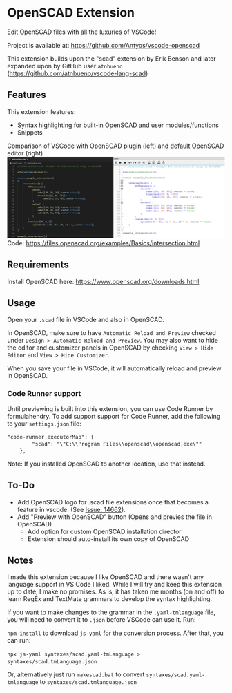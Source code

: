 # OpenSCAD Extension

Edit OpenSCAD files with all the luxuries of VSCode!

Project is available at: https://github.com/Antyos/vscode-openscad

This extension builds upon the "scad" extension by Erik Benson and later expanded upon by GitHub user `atnbueno` (https://github.com/atnbueno/vscode-lang-scad)

## Features

This extension features:
- Syntax highlighting for built-in OpenSCAD and user modules/functions
- Snippets

Comparison of VSCode with OpenSCAD plugin (left) and default OpenSCAD editor (right)
![Comparison](images/comparison.png)
Code: https://files.openscad.org/examples/Basics/intersection.html

## Requirements

Install OpenSCAD here: https://www.openscad.org/downloads.html

## Usage

Open your `.scad` file in VSCode and also in OpenSCAD.

In OpenSCAD, make sure to have `Automatic Reload and Preview` checked under `Design > Automatic Reload and Preview`. You may also want to hide the editor and customizer panels in OpenSCAD by checking `View > Hide Editor` and `View > Hide Customizer`.

When you save your file in VSCode, it will automatically reload and preview in OpenSCAD.

### Code Runner support

Until previewing is built into this extension, you can use Code Runner by formulahendry. To add support support for Code Runner, add the following to your `settings.json` file:

```
"code-runner.executorMap": {
        "scad": "\"C:\\Program Files\\openscad\\openscad.exe\""
    },
```
Note: If you installed OpenSCAD to another location, use that instead.


## To-Do
- Add OpenSCAD logo for .scad file extensions once that becomes a feature in vscode. 
(See [Issue: 14662](https://github.com/microsoft/vscode/issues/14662)).
- Add "Preview with OpenSCAD" button (Opens and previes the file in OpenSCAD)
   - Add option for custom OpenSCAD installation director
   - Extension should auto-install its own copy of OpenSCAD

## Notes
I made this extension because I like OpenSCAD and there wasn't any language support in VS Code I liked. While I will try and keep this extension up to date, I make no promises. As is, it has taken me months (on and off) to learn RegEx and TextMate grammars to develop the syntax highlighting.

If you want to make changes to the grammar in the `.yaml-tmlanguage` file, you will need to convert it to `.json` before VSCode can use it. Run:

`npm install` to download `js-yaml` for the conversion process. After that, you can run:

`npx js-yaml syntaxes/scad.yaml-tmLanguage > syntaxes/scad.tmLanguage.json`

Or, alternatively just run `makescad.bat` to convert `syntaxes/scad.yaml-tmlanguage` to `syntaxes/scad.tmlanguage.json`